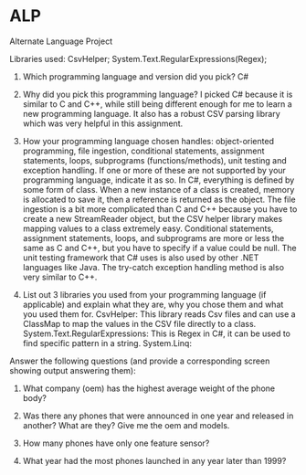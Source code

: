 # ALP
 Alternate Language Project


 Libraries used: CsvHelper; System.Text.RegularExpressions(Regex);

1) Which programming language and version did you pick?
	C#

2) Why did you pick this programming language?
	I picked C# because it is similar to C and C++, while still being different enough for me to learn a new programming language. It also has a robust CSV parsing library which was very helpful in this assignment.

3) How your programming language chosen handles: object-oriented programming, file ingestion, conditional statements, assignment statements, loops, subprograms (functions/methods), unit testing and exception handling. If one or more of these are not supported by your programming language, indicate it as so. 
	In C#, everything is defined by some form of class. When a new instance of a class is created, memory is allocated to save it, then a reference is returned as the object. The file ingestion is a bit more complicated than C and C++ because you have to create a new StreamReader object, but the CSV helper library makes mapping values to a class extremely easy. Conditional statements, assignment statements, loops, and subprograms are more or less the same as C and C++, but you have to specify if a value could be null. The unit testing framework that C# uses is also used by other .NET languages like Java. The try-catch exception handling method is also very similar to C++.

4) List out 3 libraries you used from your programming language (if applicable) and explain what they are, why you chose them and what you used them for.
	 CsvHelper: This library reads Csv files and can use a ClassMap to map the values in the CSV file directly to a class.
	 System.Text.RegularExpressions: This is Regex in C#, it can be used to find specific pattern in a string.
	 System.Linq:

Answer the following questions (and provide a corresponding screen showing output answering them):

1) What company (oem) has the highest average weight of the phone body?

2) Was there any phones that were announced in one year and released in another? What are they? Give me the oem and models.

3) How many phones have only one feature sensor?

4) What year had the most phones launched in any year later than 1999?